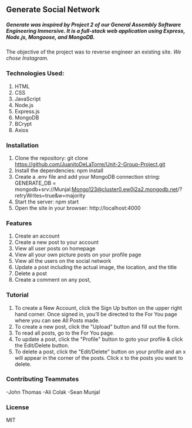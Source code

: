 ## Generate Social Network

##### Generate was inspired by Project 2 of our General Assembly Software Engineering Immersive. It is a full-stack web application using Express, Node.js, Mongoose, and MongoDB.

The objective of the project was to reverse engineer an existing site. _We chose Instagram._


### Technologies Used:
1. HTML
2. CSS
3. JavaScript
4. Node.js
5. Express.js
6. MongoDB
7. BCrypt
8. Axios


### Installation
1. Clone the repository: git clone https://github.com/JuanitoDeLaTorre/Unit-2-Group-Project.git
2. Install the dependencies: npm install
3. Create a .env file and add your MongoDB connection string: GENERATE_DB = mongodb+srv://Munjal:Mongo123@cluster0.ew0j2a2.mongodb.net/?retryWrites=true&w=majority
4. Start the server: npm start
5. Open the site in your browser: http://localhost:4000


### Features
1. Create an account
2. Create a new post to your account
3. View all user posts on homepage
4. View all your own picture posts on your profile page
5. View all the users on the social network
6. Update a post including the actual image, the location, and the title
7. Delete a post
8. Create a comment on any post,


### Tutorial
1. To create a New Account, click the Sign Up button on the upper right hand corner. 
Once signed in, you’ll be directed to the For You page where you can see All Posts made.
2. To create a new post, click the "Upload" button and fill out the form.
3. To read all posts, go to the For You page.
4. To update a post, click the "Profile" button to goto your profile & click the Edit/Delete button. 
5. To delete a post, click the "Edit/Delete" button on your profile and an x will appear in the corner of the posts. Click x to the posts you want to delete.


### Contributing Teammates
-John Thomas
-Ali Colak
-Sean Munjal


### License
MIT
